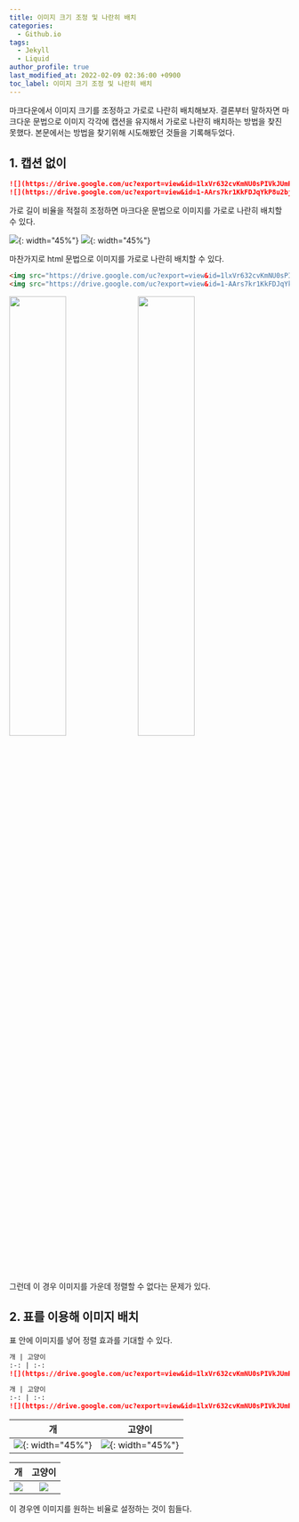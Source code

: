 ```yaml
---
title: 이미지 크기 조정 및 나란히 배치
categories:
  - Github.io
tags:
  - Jekyll
  - Liquid
author_profile: true
last_modified_at: 2022-02-09 02:36:00 +0900
toc_label: 이미지 크기 조정 및 나란히 배치
---
```

마크다운에서 이미지 크기를 조정하고 가로로 나란히 배치해보자.
결론부터 말하자면 마크다운 문법으로 이미지 각각에 캡션을 유지해서 가로로 나란히 배치하는 방법을 찾진 못했다. 본문에서는 방법을 찾기위해 시도해봤던 것들을 기록해두었다.

## 1. 캡션 없이
```markdown
![](https://drive.google.com/uc?export=view&id=1lxVr632cvKmNU0sPIVkJUmPynkz31pLg){: width="45%"}
![](https://drive.google.com/uc?export=view&id=1-AArs7kr1KkFDJqYkP8u2bjjRGXf_T9q){: width="45%"}
```
가로 길이 비율을 적절히 조정하면 마크다운 문법으로 이미지를 가로로 나란히 배치할 수 있다.

![](https://drive.google.com/uc?export=view&id=1lxVr632cvKmNU0sPIVkJUmPynkz31pLg){: width="45%"}
![](https://drive.google.com/uc?export=view&id=1-AArs7kr1KkFDJqYkP8u2bjjRGXf_T9q){: width="45%"}

마찬가지로 html 문법으로 이미지를 가로로 나란히 배치할 수 있다.

```html
<img src="https://drive.google.com/uc?export=view&id=1lxVr632cvKmNU0sPIVkJUmPynkz31pLg" width="45%" />
<img src="https://drive.google.com/uc?export=view&id=1-AArs7kr1KkFDJqYkP8u2bjjRGXf_T9q" width="45%" /> 
```

<img src="https://drive.google.com/uc?export=view&id=1lxVr632cvKmNU0sPIVkJUmPynkz31pLg" width="45%" />
<img src="https://drive.google.com/uc?export=view&id=1-AArs7kr1KkFDJqYkP8u2bjjRGXf_T9q" width="45%" /> 

그런데 이 경우 이미지를 가운데 정렬할 수 없다는 문제가 있다.

## 2. 표를 이용해 이미지 배치
표 안에 이미지를 넣어 정렬 효과를 기대할 수 있다.
```markdown
개 | 고양이
:-: | :-:
![](https://drive.google.com/uc?export=view&id=1lxVr632cvKmNU0sPIVkJUmPynkz31pLg){: width="45%"} | ![](https://drive.google.com/uc?export=view&id=1-AArs7kr1KkFDJqYkP8u2bjjRGXf_T9q){: width="45%"}

개 | 고양이
:-: | :-:
![](https://drive.google.com/uc?export=view&id=1lxVr632cvKmNU0sPIVkJUmPynkz31pLg) | ![](https://drive.google.com/uc?export=view&id=1-AArs7kr1KkFDJqYkP8u2bjjRGXf_T9q)
```

개 | 고양이
:-: | :-:
![](https://drive.google.com/uc?export=view&id=1lxVr632cvKmNU0sPIVkJUmPynkz31pLg){: width="45%"} | ![](https://drive.google.com/uc?export=view&id=1-AArs7kr1KkFDJqYkP8u2bjjRGXf_T9q){: width="45%"}

개 | 고양이
:-: | :-:
![](https://drive.google.com/uc?export=view&id=1lxVr632cvKmNU0sPIVkJUmPynkz31pLg) | ![](https://drive.google.com/uc?export=view&id=1-AArs7kr1KkFDJqYkP8u2bjjRGXf_T9q)

이 경우엔 이미지를 원하는 비율로 설정하는 것이 힘들다.